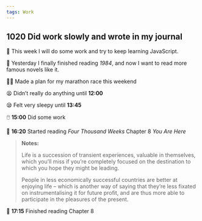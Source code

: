 ```yaml
---
tags: Work
---
```


## 1020 Did work slowly and wrote in my journal

💭 This week I will do some work and try to keep learning JavaScript.

📘 Yesterday I finally finished reading *1984*, and now I want to read more famous novels like it.

🏃‍♀️ Made a plan for my marathon race this weekend

😫 Didn’t really do anything until **12:00**

😪 Felt very sleepy until **13:45**

🖱️ **15:00** Did some work

📖 **16:20** Started reading *Four Thousand Weeks* Chapter 8 *You Are Here*

>**Notes:**
>
>Life is a succession of transient experiences, valuable in themselves, which you’ll miss if you’re completely focused on the destination to which you hope they might be leading.
>
>People in less economically successful countries are better at enjoying life – which is another way of saying that they’re less fixated on instrumentalising it for future profit, and are thus more able to participate in the pleasures of the present.

📘 **17:15** Finished reading Chapter 8
